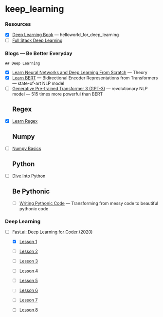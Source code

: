 # keep_learning

### Resources
<!-- BLOG-POST-LIST:START -->
- [X] [Deep Learning Book](https://www.deeplearningbook.org) — helloworld_for_deep_learning
- [ ] [Full Stack Deep Learning](https://course.fullstackdeeplearning.com)
<!-- BLOG-POST-LIST:END -->

### Blogs — Be Better Everyday
<!-- BLOG-POST-LIST:START -->
    ## Deep Learning
- [X] [Learn Neural Networks and Deep Learning From Scratch](http://neuralnetworksanddeeplearning.com) — Theory
- [X] [Learn BERT](https://jalammar.github.io/a-visual-guide-to-using-bert-for-the-first-time/) — Bidirectional Encoder Representations from Transformers — state-of-art NLP model
- [ ] [Generative Pre-trained Transformer 3 (GPT-3)](https://in.springboard.com/blog/openai-gpt-3/) — revolutionary NLP model — 515 times more powerful than BERT
    ## Regex
- [X] [Learn Regex](https://pymotw.com/3/re/)
    ## Numpy
- [ ] [Numpy Basics](https://cs231n.github.io/python-numpy-tutorial/)
    ## Python
- [ ] [Dive Into Python](https://diveintopython3.problemsolving.io/)
    ## Be Pythonic
    - [ ] [Writing Pythonic Code](https://dbader.org/blog/writing-pythonic-code) — Transforming from messy code to beautiful pythonic code

### Deep Learning 
- [ ] [Fast.ai: Deep Learning for Coder (2020)](https://course.fast.ai/)
    - [X] [Lesson 1](https://course.fast.ai/videos/?lesson=1)
    - [ ] [Lesson 2](https://course.fast.ai/videos/?lesson=2)
    - [ ] [Lesson 3](https://course.fast.ai/videos/?lesson=3)
    - [ ] [Lesson 4](https://course.fast.ai/videos/?lesson=4)
    - [ ] [Lesson 5](https://course.fast.ai/videos/?lesson=5)
    - [ ] [Lesson 6](https://course.fast.ai/videos/?lesson=6)
    - [ ] [Lesson 7](https://course.fast.ai/videos/?lesson=7)
    - [ ] [Lesson 8](https://course.fast.ai/videos/?lesson=8)

